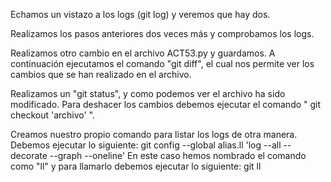 Echamos un vistazo a los logs (git log) y veremos que hay dos.

Realizamos los pasos anteriores dos veces más y comprobamos los logs.

Realizamos otro cambio en el archivo ACT53.py y guardamos. A continuación 
ejecutamos el comando "git diff", el cual nos permite ver los cambios que 
se han realizado en el archivo.

Realizamos un "git status", y como podemos ver el archivo ha sido 
modificado.
Para deshacer los cambios debemos ejecutar el comando " git checkout 
'archivo' ".


Creamos nuestro propio comando para listar los logs de otra manera. 
Debemos ejecutar lo siguiente: git config --global alias.ll 'log --all 
--decorate --graph --oneline'
En este caso hemos nombrado el comando como "ll" y para llamarlo debemos 
ejecutar lo siguiente: git ll
